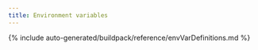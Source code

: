 ```yaml
---
title: Environment variables
---
```


<!--
The reference doc content is generated automatically from the source code.
To update this section, update the doc blocks in the source code
-->

{% include auto-generated/buildpack/reference/envVarDefinitions.md %}

